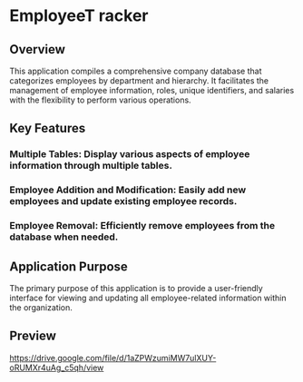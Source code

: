 # EmployeeT racker

## Overview
This application compiles a comprehensive company database that categorizes employees by department and hierarchy. It facilitates the management of employee information, roles, unique identifiers, and salaries with the flexibility to perform various operations.

## Key Features

### Multiple Tables: Display various aspects of employee information through multiple tables.
### Employee Addition and Modification: Easily add new employees and update existing employee records.
### Employee Removal: Efficiently remove employees from the database when needed.

## Application Purpose
The primary purpose of this application is to provide a user-friendly interface for viewing and updating all employee-related information within the organization.

## Preview
https://drive.google.com/file/d/1aZPWzumiMW7ulXUY-oRUMXr4uAg_c5qh/view
